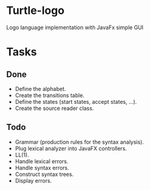 # Turtle-logo
Logo language implementation with JavaFx simple GUI



# Tasks

## Done

- Define the alphabet.
- Create the transitions table.
- Define the states (start states, accept states, ...).
- Create the source reader class.

## Todo

- Grammar (production rules for the syntax analysis).
- Plug lexical analyzer into JavaFX controllers.
- LL(1).
- Handle lexical errors.
- Handle syntax errors.
- Construct syntax trees.
- Display errors.
